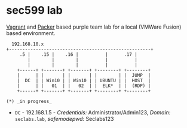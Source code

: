 # sec599 lab

[Vagrant](https://www.vagrantup.com/) and [Packer](https://www.packer.io/) based purple team lab for a local (VMWare Fusion) based environment.



      192.168.10.x
    +-----------------------------------------------------+
         .5 |    .15 |    .16 |          |      .17 |
            |        |        |          |          |
            |        |        |          |          |
        +------+ +-------+ +-------+ +--------+ +--------+ 
        |      | |       | |       | |        | |  JUMP  |
        |  DC  | | Win10 | | Win10 | | UBUNTU | |  HOST  |
        |      | |   01  | |   02  | |  ELK*  | |  (RDP) |
        +------+ +-------+ +-------+ +--------+ +--------+
 
    (*) _in progress_

* `DC` - 192.168.1.5 - _Credentials:_ Administrator/Admin123, _Domain:_ `seclabs.lab`, _safemodepwd:_ Seclabs123
